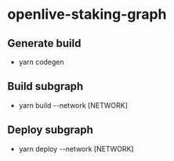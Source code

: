 # openlive-staking-graph

## Generate build
- yarn codegen

## Build subgraph
- yarn build --network [NETWORK]

## Deploy subgraph
- yarn deploy --network [NETWORK]
